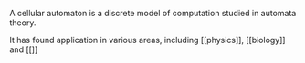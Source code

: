 A cellular automaton is a discrete model of computation studied in automata theory.

It has found application in various areas, including [[physics]], [[biology]] and [[]] 